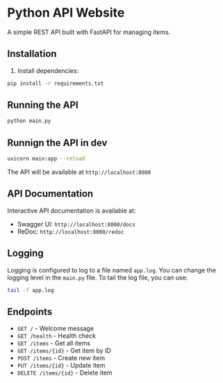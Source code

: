 # Python API Website

A simple REST API built with FastAPI for managing items.

## Installation

1. Install dependencies:
```bash
pip install -r requirements.txt
```

## Running the API

```bash
python main.py
```

## Runnign the API in dev
```bash
uvicorn main:app --reload
```

The API will be available at `http://localhost:8000`

## API Documentation

Interactive API documentation is available at:
- Swagger UI: `http://localhost:8000/docs`
- ReDoc: `http://localhost:8000/redoc`

## Logging
Logging is configured to log to a file named `app.log`. You can change the logging level in the `main.py` file. To tail the log file, you can use:
```bash
tail -f app.log
``` 

## Endpoints

- `GET /` - Welcome message
- `GET /health` - Health check
- `GET /items` - Get all items
- `GET /items/{id}` - Get item by ID
- `POST /items` - Create new item
- `PUT /items/{id}` - Update item
- `DELETE /items/{id}` - Delete item
